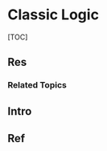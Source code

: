 # Classic Logic

[TOC]



## Res
### Related Topics



## Intro



## Ref
[Classical logic | wikipedia]:https://en.wikipedia.org/wiki/Classical_logic

